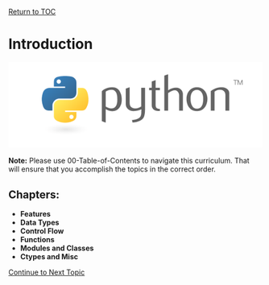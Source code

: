 <a href="https://github.com/CyberTrainingUSAF/07-Python-Programming/blob/master/00-Table-of-Contents.md" rel="Return to TOC"> Return to TOC </a>

# Introduction

![](.gitbook/assets/python-logo-master-v3-tm.png)

**Note:** Please use 00-Table-of-Contents to navigate this curriculum. That will ensure that you accomplish the topics in the correct order.   

## Chapters:

* **Features**
* **Data Types**
* **Control Flow**
* **Functions**
* **Modules and Classes**
* **Ctypes and Misc**

<a href="https://github.com/CyberTrainingUSAF/07-Python-Programming/blob/master/01_python_features/README.md" rel="Continue to Next topic"> Continue to Next Topic </a>
